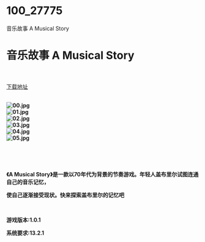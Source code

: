 # 100_27775
音乐故事 A Musical Story
# 音乐故事 A Musical Story
 <br/></br>
[下载地址](https://www.switch520.cc/article/27775 "下载地址")
<br/></br>

<p><strong><img title="00.jpg" src="https://www.switch520.cc/muke_img/2022_03_04_e106435652ed0.jpg" alt="00.jpg"></strong><br>
<strong><img title="01.jpg" src="https://www.switch520.cc/muke_img/2022_03_04_4783574342e54.jpg" alt="01.jpg"></strong><br>
<strong><img title="02.jpg" src="https://www.switch520.cc/muke_img/2022_03_04_ec367038688f9.jpg" alt="02.jpg"></strong><br>
<strong><img title="03.jpg" src="https://www.switch520.cc/muke_img/2022_03_04_d48cdd9e6b5ac.jpg" alt="03.jpg"></strong><br>
<strong><img title="04.jpg" src="https://www.switch520.cc/muke_img/2022_03_04_46db532140a49.jpg" alt="04.jpg"></strong><br>
<strong><img title="05.jpg" src="https://www.switch520.cc/muke_img/2022_03_04_d253ec520451c.jpg" alt="05.jpg">&nbsp;</strong></p>
<p>&nbsp;</p>
<p>&nbsp;</p>
<p><strong>《A Musical Story》是一款以70年代为背景的节奏游戏。年轻人盖布里尔试图连通自己的音乐记忆，</strong></p>
<p><strong>使自己逐渐接受现状。快来探索盖布里尔的记忆吧</strong></p>
<p>&nbsp;</p>
<p><strong>游戏版本:1.0.1</strong></p>
<p><strong>系统要求:13.2.1</strong></p>



